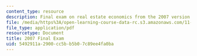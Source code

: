 ```yaml
---
content_type: resource
description: Final exam on real estate economics from the 2007 version of the course.
file: /media/https%3A/open-learning-course-data-rc.s3.amazonaws.com/11-433j-real-estate-economics-fall-2008/5492911a2900cc5bb5b07c89ee4fa0ba_exam2_2007.pdf
file_type: application/pdf
resourcetype: Document
title: 2007 Final Exam
uid: 5492911a-2900-cc5b-b5b0-7c89ee4fa0ba
---
```

